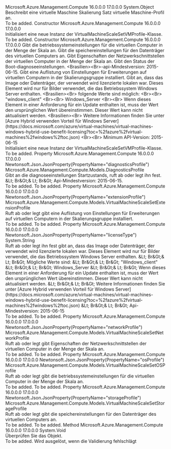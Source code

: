 <Type Name="VirtualMachineScaleSetVMProfile" FullName="Microsoft.Azure.Management.Compute.Models.VirtualMachineScaleSetVMProfile">
  <TypeSignature Language="C#" Value="public class VirtualMachineScaleSetVMProfile" />
  <TypeSignature Language="ILAsm" Value=".class public auto ansi beforefieldinit VirtualMachineScaleSetVMProfile extends System.Object" />
  <TypeSignature Language="DocId" Value="T:Microsoft.Azure.Management.Compute.Models.VirtualMachineScaleSetVMProfile" />
  <TypeSignature Language="VB.NET" Value="Public Class VirtualMachineScaleSetVMProfile" />
  <TypeSignature Language="F#" Value="type VirtualMachineScaleSetVMProfile = class" />
  <AssemblyInfo>
    <AssemblyName>Microsoft.Azure.Management.Compute</AssemblyName>
    <AssemblyVersion>16.0.0.0</AssemblyVersion>
    <AssemblyVersion>17.0.0.0</AssemblyVersion>
  </AssemblyInfo>
  <Base>
    <BaseTypeName>System.Object</BaseTypeName>
  </Base>
  <Interfaces />
  <Docs>
    <summary>
            Beschreibt eine virtuelle Maschine Skalierung Satz virtuelle Maschine-Profil an.
            </summary>
    <remarks>To be added.</remarks>
  </Docs>
  <Members>
    <Member MemberName=".ctor">
      <MemberSignature Language="C#" Value="public VirtualMachineScaleSetVMProfile ();" />
      <MemberSignature Language="ILAsm" Value=".method public hidebysig specialname rtspecialname instance void .ctor() cil managed" />
      <MemberSignature Language="DocId" Value="M:Microsoft.Azure.Management.Compute.Models.VirtualMachineScaleSetVMProfile.#ctor" />
      <MemberSignature Language="VB.NET" Value="Public Sub New ()" />
      <MemberType>Constructor</MemberType>
      <AssemblyInfo>
        <AssemblyName>Microsoft.Azure.Management.Compute</AssemblyName>
        <AssemblyVersion>16.0.0.0</AssemblyVersion>
        <AssemblyVersion>17.0.0.0</AssemblyVersion>
      </AssemblyInfo>
      <Parameters />
      <Docs>
        <summary>
            Initialisiert eine neue Instanz der VirtualMachineScaleSetVMProfile-Klasse.
            </summary>
        <remarks>To be added.</remarks>
      </Docs>
    </Member>
    <Member MemberName=".ctor">
      <MemberSignature Language="C#" Value="public VirtualMachineScaleSetVMProfile (Microsoft.Azure.Management.Compute.Models.VirtualMachineScaleSetOSProfile osProfile = null, Microsoft.Azure.Management.Compute.Models.VirtualMachineScaleSetStorageProfile storageProfile = null, Microsoft.Azure.Management.Compute.Models.VirtualMachineScaleSetNetworkProfile networkProfile = null, Microsoft.Azure.Management.Compute.Models.DiagnosticsProfile diagnosticsProfile = null, Microsoft.Azure.Management.Compute.Models.VirtualMachineScaleSetExtensionProfile extensionProfile = null, string licenseType = null);" />
      <MemberSignature Language="ILAsm" Value=".method public hidebysig specialname rtspecialname instance void .ctor(class Microsoft.Azure.Management.Compute.Models.VirtualMachineScaleSetOSProfile osProfile, class Microsoft.Azure.Management.Compute.Models.VirtualMachineScaleSetStorageProfile storageProfile, class Microsoft.Azure.Management.Compute.Models.VirtualMachineScaleSetNetworkProfile networkProfile, class Microsoft.Azure.Management.Compute.Models.DiagnosticsProfile diagnosticsProfile, class Microsoft.Azure.Management.Compute.Models.VirtualMachineScaleSetExtensionProfile extensionProfile, string licenseType) cil managed" />
      <MemberSignature Language="DocId" Value="M:Microsoft.Azure.Management.Compute.Models.VirtualMachineScaleSetVMProfile.#ctor(Microsoft.Azure.Management.Compute.Models.VirtualMachineScaleSetOSProfile,Microsoft.Azure.Management.Compute.Models.VirtualMachineScaleSetStorageProfile,Microsoft.Azure.Management.Compute.Models.VirtualMachineScaleSetNetworkProfile,Microsoft.Azure.Management.Compute.Models.DiagnosticsProfile,Microsoft.Azure.Management.Compute.Models.VirtualMachineScaleSetExtensionProfile,System.String)" />
      <MemberSignature Language="F#" Value="new Microsoft.Azure.Management.Compute.Models.VirtualMachineScaleSetVMProfile : Microsoft.Azure.Management.Compute.Models.VirtualMachineScaleSetOSProfile * Microsoft.Azure.Management.Compute.Models.VirtualMachineScaleSetStorageProfile * Microsoft.Azure.Management.Compute.Models.VirtualMachineScaleSetNetworkProfile * Microsoft.Azure.Management.Compute.Models.DiagnosticsProfile * Microsoft.Azure.Management.Compute.Models.VirtualMachineScaleSetExtensionProfile * string -&gt; Microsoft.Azure.Management.Compute.Models.VirtualMachineScaleSetVMProfile" Usage="new Microsoft.Azure.Management.Compute.Models.VirtualMachineScaleSetVMProfile (osProfile, storageProfile, networkProfile, diagnosticsProfile, extensionProfile, licenseType)" />
      <MemberType>Constructor</MemberType>
      <AssemblyInfo>
        <AssemblyName>Microsoft.Azure.Management.Compute</AssemblyName>
        <AssemblyVersion>16.0.0.0</AssemblyVersion>
        <AssemblyVersion>17.0.0.0</AssemblyVersion>
      </AssemblyInfo>
      <Parameters>
        <Parameter Name="osProfile" Type="Microsoft.Azure.Management.Compute.Models.VirtualMachineScaleSetOSProfile" />
        <Parameter Name="storageProfile" Type="Microsoft.Azure.Management.Compute.Models.VirtualMachineScaleSetStorageProfile" />
        <Parameter Name="networkProfile" Type="Microsoft.Azure.Management.Compute.Models.VirtualMachineScaleSetNetworkProfile" />
        <Parameter Name="diagnosticsProfile" Type="Microsoft.Azure.Management.Compute.Models.DiagnosticsProfile" />
        <Parameter Name="extensionProfile" Type="Microsoft.Azure.Management.Compute.Models.VirtualMachineScaleSetExtensionProfile" />
        <Parameter Name="licenseType" Type="System.String" />
      </Parameters>
      <Docs>
        <param name="osProfile">Gibt die betriebssystemeinstellungen für die virtuellen Computer in der Menge der Skala an.</param>
        <param name="storageProfile">Gibt die speichereinstellungen für den Datenträger des virtuellen Computers an.</param>
        <param name="networkProfile">Gibt Eigenschaften der Netzwerkschnittstellen der virtuellen Computer in der Menge der Skala an.</param>
        <param name="diagnosticsProfile">Gibt den Status der Boot-diagnoseeinstellungen. &lt;Brasilien&gt;&lt;Br&gt;-api-Mindestversion: 2015-06-15.</param>
        <param name="extensionProfile">Gibt eine Auflistung von Einstellungen für Erweiterungen auf virtuellen Computern in der Skalierungsgruppe installiert.</param>
        <param name="licenseType">Gibt an, dass das Image oder Datenträger, der verwendet wird lizenzierte lokalen war. Dieses Element wird nur für Bilder verwendet, die das Betriebssystem Windows Server enthalten.
            &lt;Brasilien&gt;&lt;Br&gt; folgende Werte sind möglich: &lt;Br&gt;&lt;Br&gt; "windows_client" &lt;Br&gt;&lt;Br&gt; Windows_Server &lt;Br&gt;&lt;Br&gt; Wenn dieses Element in einer Anforderung für ein Update enthalten ist, muss der Wert den ursprünglichen Wert übereinstimmen. Dieser Wert kann nicht aktualisiert werden. &lt;Brasilien&gt;&lt;Br&gt; Weitere Informationen finden Sie unter [Azure Hybrid verwenden Vorteil für Windows Server](https://docs.microsoft.com/azure/virtual-machines/virtual-machines-windows-hybrid-use-benefit-licensing?toc=%2fazure%2fvirtual-machines%2fwindows%2ftoc.json) &lt;Br&gt;&lt;Br&gt; Minimum API-Version: 2015-06-15</param>
        <summary>
            Initialisiert eine neue Instanz der VirtualMachineScaleSetVMProfile-Klasse.
            </summary>
        <remarks>To be added.</remarks>
      </Docs>
    </Member>
    <Member MemberName="DiagnosticsProfile">
      <MemberSignature Language="C#" Value="public Microsoft.Azure.Management.Compute.Models.DiagnosticsProfile DiagnosticsProfile { get; set; }" />
      <MemberSignature Language="ILAsm" Value=".property instance class Microsoft.Azure.Management.Compute.Models.DiagnosticsProfile DiagnosticsProfile" />
      <MemberSignature Language="DocId" Value="P:Microsoft.Azure.Management.Compute.Models.VirtualMachineScaleSetVMProfile.DiagnosticsProfile" />
      <MemberSignature Language="VB.NET" Value="Public Property DiagnosticsProfile As DiagnosticsProfile" />
      <MemberSignature Language="F#" Value="member this.DiagnosticsProfile : Microsoft.Azure.Management.Compute.Models.DiagnosticsProfile with get, set" Usage="Microsoft.Azure.Management.Compute.Models.VirtualMachineScaleSetVMProfile.DiagnosticsProfile" />
      <MemberType>Property</MemberType>
      <AssemblyInfo>
        <AssemblyName>Microsoft.Azure.Management.Compute</AssemblyName>
        <AssemblyVersion>16.0.0.0</AssemblyVersion>
        <AssemblyVersion>17.0.0.0</AssemblyVersion>
      </AssemblyInfo>
      <Attributes>
        <Attribute>
          <AttributeName>Newtonsoft.Json.JsonProperty(PropertyName="diagnosticsProfile")</AttributeName>
        </Attribute>
      </Attributes>
      <ReturnValue>
        <ReturnType>Microsoft.Azure.Management.Compute.Models.DiagnosticsProfile</ReturnType>
      </ReturnValue>
      <Docs>
        <summary>
            Gibt an die diagnoseeinstellungen Startzustands, ruft ab oder legt ihn fest.
            &amp;Lt; Br&amp;Gt;&amp; Lt; Br&amp;Gt; Api-Mindestversion: 2015-06-15.
            </summary>
        <value>To be added.</value>
        <remarks>To be added.</remarks>
      </Docs>
    </Member>
    <Member MemberName="ExtensionProfile">
      <MemberSignature Language="C#" Value="public Microsoft.Azure.Management.Compute.Models.VirtualMachineScaleSetExtensionProfile ExtensionProfile { get; set; }" />
      <MemberSignature Language="ILAsm" Value=".property instance class Microsoft.Azure.Management.Compute.Models.VirtualMachineScaleSetExtensionProfile ExtensionProfile" />
      <MemberSignature Language="DocId" Value="P:Microsoft.Azure.Management.Compute.Models.VirtualMachineScaleSetVMProfile.ExtensionProfile" />
      <MemberSignature Language="VB.NET" Value="Public Property ExtensionProfile As VirtualMachineScaleSetExtensionProfile" />
      <MemberSignature Language="F#" Value="member this.ExtensionProfile : Microsoft.Azure.Management.Compute.Models.VirtualMachineScaleSetExtensionProfile with get, set" Usage="Microsoft.Azure.Management.Compute.Models.VirtualMachineScaleSetVMProfile.ExtensionProfile" />
      <MemberType>Property</MemberType>
      <AssemblyInfo>
        <AssemblyName>Microsoft.Azure.Management.Compute</AssemblyName>
        <AssemblyVersion>16.0.0.0</AssemblyVersion>
        <AssemblyVersion>17.0.0.0</AssemblyVersion>
      </AssemblyInfo>
      <Attributes>
        <Attribute>
          <AttributeName>Newtonsoft.Json.JsonProperty(PropertyName="extensionProfile")</AttributeName>
        </Attribute>
      </Attributes>
      <ReturnValue>
        <ReturnType>Microsoft.Azure.Management.Compute.Models.VirtualMachineScaleSetExtensionProfile</ReturnType>
      </ReturnValue>
      <Docs>
        <summary>
            Ruft ab oder legt gibt eine Auflistung von Einstellungen für Erweiterungen auf virtuellen Computern in der Skalierungsgruppe installiert.
            </summary>
        <value>To be added.</value>
        <remarks>To be added.</remarks>
      </Docs>
    </Member>
    <Member MemberName="LicenseType">
      <MemberSignature Language="C#" Value="public string LicenseType { get; set; }" />
      <MemberSignature Language="ILAsm" Value=".property instance string LicenseType" />
      <MemberSignature Language="DocId" Value="P:Microsoft.Azure.Management.Compute.Models.VirtualMachineScaleSetVMProfile.LicenseType" />
      <MemberSignature Language="VB.NET" Value="Public Property LicenseType As String" />
      <MemberSignature Language="F#" Value="member this.LicenseType : string with get, set" Usage="Microsoft.Azure.Management.Compute.Models.VirtualMachineScaleSetVMProfile.LicenseType" />
      <MemberType>Property</MemberType>
      <AssemblyInfo>
        <AssemblyName>Microsoft.Azure.Management.Compute</AssemblyName>
        <AssemblyVersion>16.0.0.0</AssemblyVersion>
        <AssemblyVersion>17.0.0.0</AssemblyVersion>
      </AssemblyInfo>
      <Attributes>
        <Attribute>
          <AttributeName>Newtonsoft.Json.JsonProperty(PropertyName="licenseType")</AttributeName>
        </Attribute>
      </Attributes>
      <ReturnValue>
        <ReturnType>System.String</ReturnType>
      </ReturnValue>
      <Docs>
        <summary>
            Ruft ab oder legt ihn fest gibt an, dass das Image oder Datenträger, der verwendet wird lizenzierte lokalen war. Dieses Element wird nur für Bilder verwendet, die das Betriebssystem Windows Server enthalten.
            &amp;Lt; Br&amp;Gt;&amp; Lt; Br&amp;Gt; Mögliche Werte sind: &amp;Lt; Br&amp;Gt;&amp; Lt; Br&amp;Gt; "Windows_client" &amp;Lt; Br&amp;Gt;&amp; Lt; Br&amp;Gt; Windows_Server &amp;Lt; Br&amp;Gt;&amp; Lt; Br&amp;Gt; Wenn dieses Element in einer Anforderung für ein Update enthalten ist, muss der Wert den ursprünglichen Wert übereinstimmen.
            Dieser Wert kann nicht aktualisiert werden. &amp;Lt; Br&amp;Gt;&amp; Lt; Br&amp;Gt; Weitere Informationen finden Sie unter [Azure Hybrid verwenden Vorteil für Windows Server](https://docs.microsoft.com/azure/virtual-machines/virtual-machines-windows-hybrid-use-benefit-licensing?toc=%2fazure%2fvirtual-machines%2fwindows%2ftoc.json) &amp;Lt; Br&amp;Gt;&amp; Lt; Br&amp;Gt; Api-Mindestversion: 2015-06-15
            </summary>
        <value>To be added.</value>
        <remarks>To be added.</remarks>
      </Docs>
    </Member>
    <Member MemberName="NetworkProfile">
      <MemberSignature Language="C#" Value="public Microsoft.Azure.Management.Compute.Models.VirtualMachineScaleSetNetworkProfile NetworkProfile { get; set; }" />
      <MemberSignature Language="ILAsm" Value=".property instance class Microsoft.Azure.Management.Compute.Models.VirtualMachineScaleSetNetworkProfile NetworkProfile" />
      <MemberSignature Language="DocId" Value="P:Microsoft.Azure.Management.Compute.Models.VirtualMachineScaleSetVMProfile.NetworkProfile" />
      <MemberSignature Language="VB.NET" Value="Public Property NetworkProfile As VirtualMachineScaleSetNetworkProfile" />
      <MemberSignature Language="F#" Value="member this.NetworkProfile : Microsoft.Azure.Management.Compute.Models.VirtualMachineScaleSetNetworkProfile with get, set" Usage="Microsoft.Azure.Management.Compute.Models.VirtualMachineScaleSetVMProfile.NetworkProfile" />
      <MemberType>Property</MemberType>
      <AssemblyInfo>
        <AssemblyName>Microsoft.Azure.Management.Compute</AssemblyName>
        <AssemblyVersion>16.0.0.0</AssemblyVersion>
        <AssemblyVersion>17.0.0.0</AssemblyVersion>
      </AssemblyInfo>
      <Attributes>
        <Attribute>
          <AttributeName>Newtonsoft.Json.JsonProperty(PropertyName="networkProfile")</AttributeName>
        </Attribute>
      </Attributes>
      <ReturnValue>
        <ReturnType>Microsoft.Azure.Management.Compute.Models.VirtualMachineScaleSetNetworkProfile</ReturnType>
      </ReturnValue>
      <Docs>
        <summary>
            Ruft ab oder legt gibt Eigenschaften der Netzwerkschnittstellen der virtuellen Computer in der Menge der Skala an.
            </summary>
        <value>To be added.</value>
        <remarks>To be added.</remarks>
      </Docs>
    </Member>
    <Member MemberName="OsProfile">
      <MemberSignature Language="C#" Value="public Microsoft.Azure.Management.Compute.Models.VirtualMachineScaleSetOSProfile OsProfile { get; set; }" />
      <MemberSignature Language="ILAsm" Value=".property instance class Microsoft.Azure.Management.Compute.Models.VirtualMachineScaleSetOSProfile OsProfile" />
      <MemberSignature Language="DocId" Value="P:Microsoft.Azure.Management.Compute.Models.VirtualMachineScaleSetVMProfile.OsProfile" />
      <MemberSignature Language="VB.NET" Value="Public Property OsProfile As VirtualMachineScaleSetOSProfile" />
      <MemberSignature Language="F#" Value="member this.OsProfile : Microsoft.Azure.Management.Compute.Models.VirtualMachineScaleSetOSProfile with get, set" Usage="Microsoft.Azure.Management.Compute.Models.VirtualMachineScaleSetVMProfile.OsProfile" />
      <MemberType>Property</MemberType>
      <AssemblyInfo>
        <AssemblyName>Microsoft.Azure.Management.Compute</AssemblyName>
        <AssemblyVersion>16.0.0.0</AssemblyVersion>
        <AssemblyVersion>17.0.0.0</AssemblyVersion>
      </AssemblyInfo>
      <Attributes>
        <Attribute>
          <AttributeName>Newtonsoft.Json.JsonProperty(PropertyName="osProfile")</AttributeName>
        </Attribute>
      </Attributes>
      <ReturnValue>
        <ReturnType>Microsoft.Azure.Management.Compute.Models.VirtualMachineScaleSetOSProfile</ReturnType>
      </ReturnValue>
      <Docs>
        <summary>
            Ruft ab oder legt gibt die betriebssystemeinstellungen für die virtuellen Computer in der Menge der Skala an.
            </summary>
        <value>To be added.</value>
        <remarks>To be added.</remarks>
      </Docs>
    </Member>
    <Member MemberName="StorageProfile">
      <MemberSignature Language="C#" Value="public Microsoft.Azure.Management.Compute.Models.VirtualMachineScaleSetStorageProfile StorageProfile { get; set; }" />
      <MemberSignature Language="ILAsm" Value=".property instance class Microsoft.Azure.Management.Compute.Models.VirtualMachineScaleSetStorageProfile StorageProfile" />
      <MemberSignature Language="DocId" Value="P:Microsoft.Azure.Management.Compute.Models.VirtualMachineScaleSetVMProfile.StorageProfile" />
      <MemberSignature Language="VB.NET" Value="Public Property StorageProfile As VirtualMachineScaleSetStorageProfile" />
      <MemberSignature Language="F#" Value="member this.StorageProfile : Microsoft.Azure.Management.Compute.Models.VirtualMachineScaleSetStorageProfile with get, set" Usage="Microsoft.Azure.Management.Compute.Models.VirtualMachineScaleSetVMProfile.StorageProfile" />
      <MemberType>Property</MemberType>
      <AssemblyInfo>
        <AssemblyName>Microsoft.Azure.Management.Compute</AssemblyName>
        <AssemblyVersion>16.0.0.0</AssemblyVersion>
        <AssemblyVersion>17.0.0.0</AssemblyVersion>
      </AssemblyInfo>
      <Attributes>
        <Attribute>
          <AttributeName>Newtonsoft.Json.JsonProperty(PropertyName="storageProfile")</AttributeName>
        </Attribute>
      </Attributes>
      <ReturnValue>
        <ReturnType>Microsoft.Azure.Management.Compute.Models.VirtualMachineScaleSetStorageProfile</ReturnType>
      </ReturnValue>
      <Docs>
        <summary>
            Ruft ab oder legt gibt die speichereinstellungen für den Datenträger des virtuellen Computers an.
            </summary>
        <value>To be added.</value>
        <remarks>To be added.</remarks>
      </Docs>
    </Member>
    <Member MemberName="Validate">
      <MemberSignature Language="C#" Value="public virtual void Validate ();" />
      <MemberSignature Language="ILAsm" Value=".method public hidebysig newslot virtual instance void Validate() cil managed" />
      <MemberSignature Language="DocId" Value="M:Microsoft.Azure.Management.Compute.Models.VirtualMachineScaleSetVMProfile.Validate" />
      <MemberSignature Language="VB.NET" Value="Public Overridable Sub Validate ()" />
      <MemberSignature Language="F#" Value="abstract member Validate : unit -&gt; unit&#xA;override this.Validate : unit -&gt; unit" Usage="virtualMachineScaleSetVMProfile.Validate " />
      <MemberType>Method</MemberType>
      <AssemblyInfo>
        <AssemblyName>Microsoft.Azure.Management.Compute</AssemblyName>
        <AssemblyVersion>16.0.0.0</AssemblyVersion>
        <AssemblyVersion>17.0.0.0</AssemblyVersion>
      </AssemblyInfo>
      <ReturnValue>
        <ReturnType>System.Void</ReturnType>
      </ReturnValue>
      <Parameters />
      <Docs>
        <summary>
            Überprüfen Sie das Objekt.
            </summary>
        <remarks>To be added.</remarks>
        <exception cref="T:Microsoft.Rest.ValidationException">
            Wird ausgelöst, wenn die Validierung fehlschlägt
            </exception>
      </Docs>
    </Member>
  </Members>
</Type>